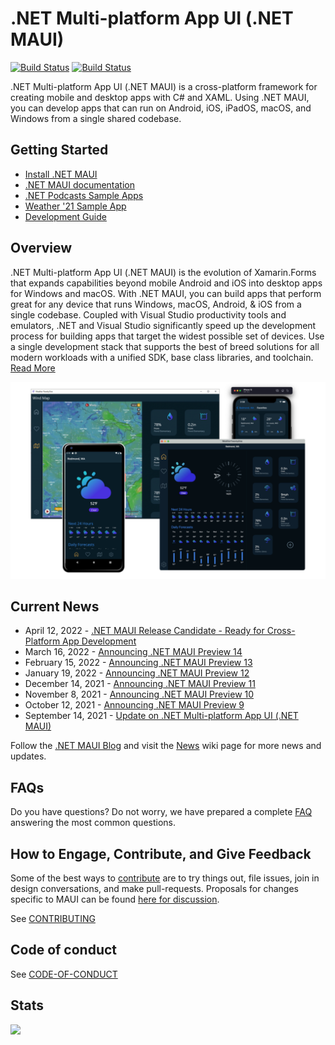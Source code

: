 # .NET Multi-platform App UI (.NET MAUI)

[![Build Status](https://dev.azure.com/xamarin/public/_apis/build/status/MAUI-public?repoName=dotnet%2Fmaui&branchName=main&label=Public)](https://dev.azure.com/xamarin/public/_build/latest?definitionId=57&repoName=dotnet%2Fmaui&branchName=main) [![Build Status](https://devdiv.visualstudio.com/DevDiv/_apis/build/status/MAUI?repoName=dotnet%2Fmaui&branchName=main&label=Private)](https://devdiv.visualstudio.com/DevDiv/_build/latest?definitionId=13330&repoName=dotnet%2Fmaui&branchName=main)

.NET Multi-platform App UI (.NET MAUI) is a cross-platform framework for creating mobile and desktop apps with C# and XAML. Using .NET MAUI, you can develop apps that can run on Android, iOS, iPadOS, macOS, and Windows from a single shared codebase.

## Getting Started ##

* [Install .NET MAUI](https://docs.microsoft.com/dotnet/maui/get-started/first-app?pivots=windows)
* [.NET MAUI documentation](https://docs.microsoft.com/dotnet/maui)
* [.NET Podcasts Sample Apps](https://github.com/microsoft/dotnet-podcasts)
* [Weather '21 Sample App](https://github.com/davidortinau/WeatherTwentyOne)
* [Development Guide](./.github/DEVELOPMENT.md)

## Overview

.NET Multi-platform App UI (.NET MAUI) is the evolution of Xamarin.Forms that expands capabilities beyond mobile Android and iOS into desktop apps for Windows and macOS. With .NET MAUI, you can build apps that perform great for any device that runs Windows, macOS, Android, & iOS from a single codebase. Coupled with Visual Studio productivity tools and emulators, .NET and Visual Studio significantly speed up the development process for building apps that target the widest possible set of devices. Use a single development stack that supports the best of breed solutions for all modern workloads with a unified SDK, base class libraries, and toolchain. [Read More](https://docs.microsoft.com/dotnet/maui/what-is-maui)

![.NET MAUI Weather App on all platforms](Assets/maui-weather-hero-sm.png)

## Current News

* April 12, 2022 - [.NET MAUI Release Candidate - Ready for Cross-Platform App Development](https://devblogs.microsoft.com/dotnet/dotnet-maui-rc-1/)
* March 16, 2022 - [Announcing .NET MAUI Preview 14](https://devblogs.microsoft.com/dotnet/dotnet-maui-preview-14/)
* February 15, 2022 - [Announcing .NET MAUI Preview 13](https://devblogs.microsoft.com/dotnet/announcing-net-maui-preview-13/)
* January 19, 2022 - [Announcing .NET MAUI Preview 12](https://devblogs.microsoft.com/dotnet/announcing-net-maui-preview-12/)
* December 14, 2021 - [Announcing .NET MAUI Preview 11](https://devblogs.microsoft.com/dotnet/announcing-dotnet-maui-preview-11/)
* November 8, 2021 - [Announcing .NET MAUI Preview 10](https://devblogs.microsoft.com/dotnet/announcing-net-maui-preview-10/)
* October 12, 2021 - [Announcing .NET MAUI Preview 9](https://devblogs.microsoft.com/dotnet/announcing-net-maui-preview-9/)
* September 14, 2021 - [Update on .NET Multi-platform App UI (.NET MAUI)](https://aka.ms/maui-update/)

Follow the [.NET MAUI Blog](https://devblogs.microsoft.com/dotnet/category/net-maui/) and visit the [News](https://github.com/dotnet/maui/wiki/News) wiki page for more news and updates.

## FAQs

Do you have questions? Do not worry, we have prepared a complete [FAQ](https://github.com/dotnet/maui/wiki/FAQs) answering the most common questions.

## How to Engage, Contribute, and Give Feedback

Some of the best ways to [contribute](./.github/CONTRIBUTING.md) are to try things out, file issues, join in design conversations,
and make pull-requests. Proposals for changes specific to MAUI can be found [here for discussion](https://github.com/dotnet/maui/issues).

See [CONTRIBUTING](./.github/CONTRIBUTING.md)

## Code of conduct

See [CODE-OF-CONDUCT](./.github/CODE_OF_CONDUCT.md)

## Stats
<img src="https://repobeats.axiom.co/api/embed/f917a77cbbdeee19b87fa1f2f932895d1df18b71.svg" />
